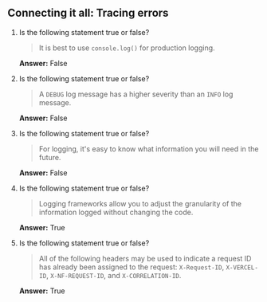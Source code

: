 ## Connecting it all: Tracing errors

1. Is the following statement true or false?

    > It is best to use `console.log()` for production logging.

    **Answer:** False

2. Is the following statement true or false?

    > A `DEBUG` log message has a higher severity than an `INFO` log message.

    **Answer:** False

3. Is the following statement true or false?

    > For logging, it's easy to know what information you will need in the future.

    **Answer:** False

4. Is the following statement true or false?

    > Logging frameworks allow you to adjust the granularity of the information logged without changing the code.

    **Answer:** True

5. Is the following statement true or false?

    > All of the following headers may be used to indicate a request ID has already been assigned to the request: `X-Request-ID`, `X-VERCEL-ID`, `X-NF-REQUEST-ID`, and `X-CORRELATION-ID`.

    **Answer:** True
